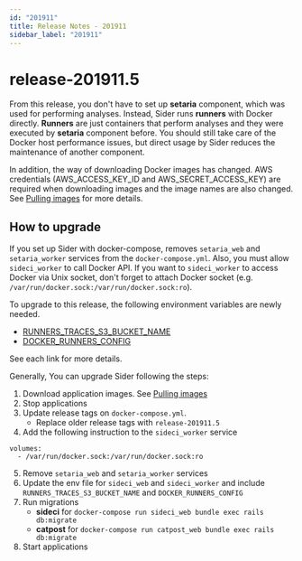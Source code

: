 ```yaml
---
id: "201911"
title: Release Notes - 201911
sidebar_label: "201911"
---
```


# release-201911.5

From this release, you don't have to set up **setaria** component, which was used for performing analyses. Instead, Sider runs **runners** with Docker directly. **Runners** are just containers that perform analyses and they were executed by **setaria** component before. You should still take care of the Docker host performance issues, but direct usage by Sider reduces the maintenance of another component.

In addition, the way of downloading Docker images has changed. AWS credentials (AWS_ACCESS_KEY_ID and AWS_SECRET_ACCESS_KEY) are required when downloading images and the image names are also changed. See [Pulling images](../containers.md#pulling-images) for more details.

## How to upgrade

If you set up Sider with docker-compose, removes `setaria_web` and `setaria_worker` services from the `docker-compose.yml`. Also, you must allow `sideci_worker` to call Docker API. If you want to `sideci_worker` to access Docker via Unix socket, don't forget to attach Docker socket (e.g. `/var/run/docker.sock:/var/run/docker.sock:ro`).

To upgrade to this release, the following environment variables are newly needed.

- [RUNNERS_TRACES_S3_BUCKET_NAME](../config.md#runners_traces_s3_bucket_name)
- [DOCKER_RUNNERS_CONFIG](../config.md#docker_runners_config)

See each link for more details.

Generally, You can upgrade Sider following the steps:

1. Download application images. See [Pulling images](../containers.md#pulling-images)
2. Stop applications
3. Update release tags on `docker-compose.yml`.
   - Replace older release tags with `release-201911.5`
4. Add the following instruction to the `sideci_worker` service

```
volumes:
  - /var/run/docker.sock:/var/run/docker.sock:ro
```

5. Remove `setaria_web` and `setaria_worker` services
6. Update the env file for `sideci_web` and `sideci_worker`
   and include `RUNNERS_TRACES_S3_BUCKET_NAME` and `DOCKER_RUNNERS_CONFIG`
7. Run migrations
   - **sideci** for `docker-compose run sideci_web bundle exec rails db:migrate`
   - **catpost** for `docker-compose run catpost_web bundle exec rails db:migrate`
8. Start applications
